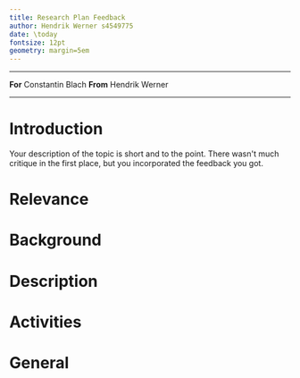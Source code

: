 ```yaml
---
title: Research Plan Feedback
author: Hendrik Werner s4549775
date: \today
fontsize: 12pt
geometry: margin=5em
---
```


-------- ----------------
**For**  Constantin Blach
**From** Hendrik Werner
-------- ----------------

# Introduction

Your description of the topic is short and to the point. There wasn't much critique in the first place, but you incorporated the feedback you got.

# Relevance

# Background

# Description

# Activities

# General
